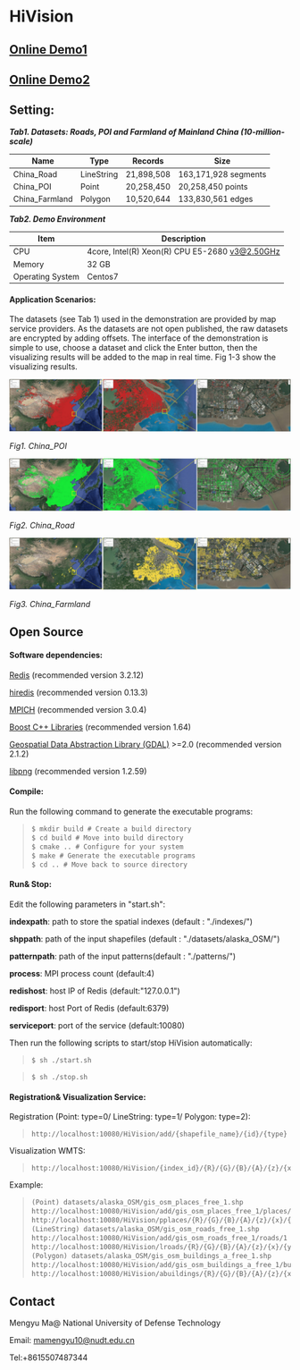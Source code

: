 # HiVision


## [Online Demo1](http://www.higis.org.cn:8080/hivision/) 

## [Online Demo2](http://www.higis.org.cn:8080/hivision_with_pattern/)



## Setting: 

***Tab1. Datasets: Roads, POI and Farmland of Mainland China (10-million-scale)***

| Name           | Type       | Records    | Size                 |
| -------------- | ---------- | ---------- | -------------------- |
| China_Road     | LineString | 21,898,508 | 163,171,928 segments |
| China_POI      | Point      | 20,258,450 | 20,258,450 points    |
| China_Farmland | Polygon    | 10,520,644 | 133,830,561 edges    |

***Tab2.  Demo Environment***

| Item             | Description                                    |
| ---------------- | ---------------------------------------------- |
| CPU              | 4core, Intel(R) Xeon(R) CPU E5-2680 v3@2.50GHz |
| Memory           | 32 GB                                          |
| Operating System | Centos7                                        |

#### Application Scenarios:

The datasets (see Tab 1) used in the demonstration are provided by map service providers. As the datasets are not open published, the raw datasets are encrypted by adding offsets. The interface of the demonstration is simple to use, choose a dataset and click the Enter button, then the visualizing results will be added to the map in real time. Fig 1-3 show the visualizing results.

![fig1](./figures/f1.jpg)

*Fig1. China_POI*

![fig2](./figures/f2.jpg)

*Fig2. China_Road*

![fig3](./figures/f3.jpg)

*Fig3. China_Farmland*



## Open Source

#### Software dependencies:

[Redis](https://redis.io) (recommended version 3.2.12)

[hiredis](https://github.com/redis/hiredis) (recommended version 0.13.3)

[MPICH](http://www.mpich.org/) (recommended version 3.0.4)

[Boost C++ Libraries](https://www.boost.org/) (recommended version 1.64)

[Geospatial Data Abstraction Library (GDAL)](http://www.gdal.org/) >=2.0 (recommended version 2.1.2)

[libpng](http://www.libpng.org/pub/png//libpng.html) (recommended version 1.2.59)

#### Compile:

Run the following command to generate the executable programs:

> ```shell
> $ mkdir build # Create a build directory
> $ cd build # Move into build directory
> $ cmake .. # Configure for your system
> $ make # Generate the executable programs
> $ cd .. # Move back to source directory
> ```

#### Run& Stop:

Edit the following parameters in "start.sh":

**indexpath**: path to store the spatial indexes (default : "./indexes/")

**shppath**: path of the input shapefiles (default : "./datasets/alaska_OSM/")

**patternpath**: path of the input patterns(default : "./patterns/")

**process**: MPI process count (default:4)

**redishost**: host IP of Redis (default:"127.0.0.1")

**redisport**: host Port of Redis (default:6379)

**serviceport**: port of the service (default:10080)

Then run the following scripts to start/stop HiVision automatically:

> ```shell
> $ sh ./start.sh
> ```

> ```shell
> $ sh ./stop.sh
> ```

#### Registration& Visualization Service:

Registration (Point: type=0/ LineString: type=1/ Polygon: type=2):

> ```react
> http://localhost:10080/HiVision/add/{shapefile_name}/{id}/{type}
> ```

Visualization WMTS:

> ```react
> http://localhost:10080/HiVision/{index_id}/{R}/{G}/{B}/{A}/{z}/{x}/{y}.png
> ```

Example:

> ```react
> (Point) datasets/alaska_OSM/gis_osm_places_free_1.shp 
> http://localhost:10080/HiVision/add/gis_osm_places_free_1/places/0
> http://localhost:10080/HiVision/pplaces/{R}/{G}/{B}/{A}/{z}/{x}/{y}.png
> (LineString) datasets/alaska_OSM/gis_osm_roads_free_1.shp
> http://localhost:10080/HiVision/add/gis_osm_roads_free_1/roads/1
> http://localhost:10080/HiVision/lroads/{R}/{G}/{B}/{A}/{z}/{x}/{y}.png
> (Polygon) datasets/alaska_OSM/gis_osm_buildings_a_free_1.shp 
> http://localhost:10080/HiVision/add/gis_osm_buildings_a_free_1/buildings/2
> http://localhost:10080/HiVision/abuildings/{R}/{G}/{B}/{A}/{z}/{x}/{y}.png
> ```



## Contact

Mengyu Ma@ National University of Defense Technology

Email: mamengyu10@nudt.edu.cn

Tel:+8615507487344
